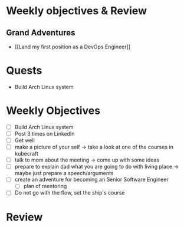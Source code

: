 # Weekly objectives & Review

## Grand Adventures

- [[Land my first position as a DevOps Engineer]]

# Quests

- Build Arch Linux system

# Weekly Objectives

- [ ] Build Arch Linux system
- [ ] Post 3 times on LinkedIn
- [ ] Get well
- [ ] make a picture of your self -> take a look at one of the courses in kubecraft
- [ ] talk to mom about the meeting -> come up with some ideas
- [ ] prepare to explain dad what you are going to do with living place -> maybe just prepare a speech/arguments
- [ ] create an adventure for becoming an Senior Software Engineer
	- [ ] plan of mentoring
- [ ] Do not go with the flow, set the ship's course

# Review



